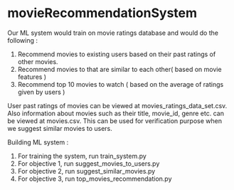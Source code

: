 # movieRecommendationSystem
Our ML system would train on movie ratings database and would do the following :
1. Recommend movies to existing users based on their past ratings of other movies.
2. Recommend movies to that are similar to each other( based on movie features )
3. Recommend top 10 movies to watch ( based on the average of ratings given by users )

User past ratings of movies can be viewed at movies_ratings_data_set.csv. Also information about movies such as their title, movie_id, genre etc. can be viewed at movies.csv. This can be used for verification purpose when we suggest similar movies to users.

Building ML system :
1. For training the system, run train_system.py
2. For objective 1, run suggest_movies_to_users.py
3. For objective 2, run suggest_similar_movies.py
4. For objective 3, run top_movies_recommendation.py
